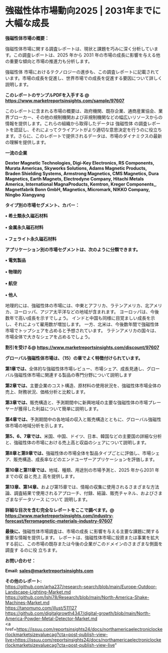 # 強磁性体市場動向2025 | 2031年までに大幅な成長

<strong><b>強磁性体市場の概要：</b></strong>

強磁性体市場に関する調査レポートは、現状と課題を巧みに深く分析しています。この調査レポートは、2025 年から 2031 年の市場の成長に影響を与える他の重要な傾向と市場の推進力も分析します。

強磁性体 市場におけるテクノロジーの進歩も、この調査レポートに記載されています。市場の成長を促進し、世界市場での成長を促進する要因について詳しく説明します。

<strong>このレポートのサンプルPDFを入手する @ <a href=https://www.marketreportsinsights.com/sample/97607>https://www.marketreportsinsights.com/sample/97607</a></strong>

このレポートに含まれる市場の概要は、政府機関、既存企業、通商産業協会、業界ブローカー、その他の規制機関および非規制機関などの幅広いリソースからの情報を提供します。これらの組織から取得したデータは 強磁性体 の調査レポートを認証し、それによってクライアントがより適切な意思決定を行うのに役立ちます。さらに、このレポートで提供されるデータは、市場のダイナミクスの最新の理解を提供します。

<strong>一流の企業</strong>

<strong><b>Dexter Magnetic Technologies, Digi-Key Electronics, RS Components, Murata Americas, Skyworks Solutions, Adams Magnetic Products, Braden Shielding Systems, Armstrong Magnetics, CMS Magnetics, Dura Magnetics, Earth Magnets, Electrodyne Company, Hitachi Metals America, International MagnaProducts, Kemtron, Kreger Components,, Magnetfabrik Bonn GmbH, Magnetics, Micromark, NIKKO Company, Ningbo Xiangyang</b></strong>

<strong><b>タイプ別の市場セグメント、カバー：</b></strong>

<strong>• 希土類永久磁石材料<br><br>• 金属永久磁石材料<br><br>• フェライト永久磁石材料</strong>

<strong><b>アプリケーション別の市場セグメントは、次のように分類できます。</b></strong>

<strong>• 電気製品<br><br>• 物理的<br><br>• 航空<br><br>• 他人</strong>

 地理的には、強磁性体の市場には、中東とアフリカ、ラテンアメリカ、北アメリカ、ヨーロッパ、アジア太平洋などの地域が含まれます。 ヨーロッパは、今後数年で高い成長を示すでしょう。 インドと中国も同様に目覚ましい成長を示し、それによって雇用数が増加します。 一方、北米は、今後数年間で強磁性体市場でトップシェアを占めると予想されています。 ラテンアメリカの国々は、市場全体で大きなシェアを占めるでしょう。

<strong>割引を受ける@ <a href=https://www.marketreportsinsights.com/discount/97607>https://www.marketreportsinsights.com/discount/97607</a></strong>

<strong><b>グローバル強磁性体市場は、（15）の章でよく特徴付けられています。</b></strong>

<strong><b>第</b></strong><strong><b>1章では、</b></strong>全体的な強磁性体市場レビュー、市場シェア、成長見通し、グローバル強磁性体市場に関連する製品の専門分野について説明します

<strong><b>第2章では、</b></strong>主要企業のコスト構造、原材料の使用状況を、強磁性体市場全体の売上、財務状況、価格分析と比較します。

<strong><b>第3章では、</b></strong>販売構造と、予測期間中に新興地域の主要な強磁性体の市場プレーヤーが獲得した利益について簡単に説明します。

<strong><b>第4章では、</b></strong>予測期間中の各地域の収入と販売構造とともに、グローバル強磁性体市場の地域分析を示します。

<strong><b>第5、6、7章では、</b></strong>米国、中国、ドイツ、日本、韓国などの主要国の詳細な分析と、強磁性体の市場における売上高と収益のシェアについて説明します。

<strong><b>第8章と第9章では、</b></strong>強磁性体の市場全体を製品タイプごとに評価し、市場シェア、販売構造、成長率などのエンドユーザーアプリケーションを評価します。

<strong><b>第10章と第11章では、</b></strong>地域、種類、用途別の市場予測と、2025 年から2031 年までの収 益と売上 高を提供します。

<strong><b>第13章、第14章、</b></strong>および第15章では、情報の収集に使用されるさまざまな方法論、調査結果で使用されるアプローチ、付録、結論、販売チャネル、およびさまざまなデータソース について 説明します。

<strong>詳細な目次を含む完全なレポートをここで調べます。@ <a href=https://www.marketreportsinsights.com/industry-forecast/ferromagnetic-materials-industry-97607>https://www.marketreportsinsights.com/industry-forecast/ferromagnetic-materials-industry-97607</a></strong>

<strong><b>最後に、</b></strong>強磁性体市場調査は、市場の成長 に影響を</a>与える主要な課題に関する重要な情報を提供します。 レポートは、強磁性体市場に投資または事業を拡大する前に、この市場の既存または今後の企業がこのドメインのさまざまな側面を調査す るのに役 立ちます。

<strong><b>お問い合わせ：</b></strong>

<strong>Email: </strong><a href=mailto:sales@marketreportsinsights.com><strong>sales@marketreportsinsights.com</strong></a>

<strong>その他のレポート:</strong>
<br>
<a href=https://github.com/arha237/research-search/blob/main/Europe-Outdoor-Landscape-Lighting-Market.md>https://github.com/arha237/research-search/blob/main/Europe-Outdoor-Landscape-Lighting-Market.md</a>
<br>
<a href=https://github.com/Ishi78/Research/blob/main/North-America-Shake-Machines-Market.md>https://github.com/Ishi78/Research/blob/main/North-America-Shake-Machines-Market.md</a>
<br>
<a href=https://tanomuno.com/illust/511127>https://tanomuno.com/illust/511127</a>
<br>
<a href=https://github.com/digitalgrowth4347/digital-growth/blob/main/North-America-Powder-Metal-Detector-Market.md>https://github.com/digitalgrowth4347/digital-growth/blob/main/North-America-Powder-Metal-Detector-Market.md</a>
<br>
<a href=https://issuu.com/reportsinsights24/docs/northamericaelectroniclockerlockmarketsizevaluecag?cta=post-publish-view-live>https://issuu.com/reportsinsights24/docs/northamericaelectroniclockerlockmarketsizevaluecag?cta=post-publish-view-live</a>"

